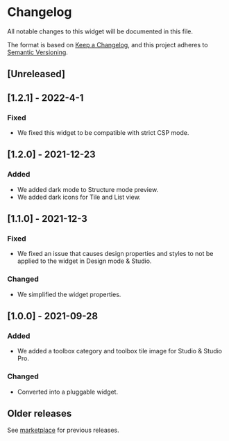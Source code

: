 # Changelog

All notable changes to this widget will be documented in this file.

The format is based on [Keep a Changelog](https://keepachangelog.com/en/1.0.0/), and this project adheres to [Semantic Versioning](https://semver.org/spec/v2.0.0.html).

## [Unreleased]

## [1.2.1] - 2022-4-1

### Fixed

-   We fixed this widget to be compatible with strict CSP mode.

## [1.2.0] - 2021-12-23

### Added

-   We added dark mode to Structure mode preview.
-   We added dark icons for Tile and List view.

## [1.1.0] - 2021-12-3

### Fixed

-   We fixed an issue that causes design properties and styles to not be applied to the widget in Design mode & Studio.

### Changed

-   We simplified the widget properties.

## [1.0.0] - 2021-09-28

### Added

-   We added a toolbox category and toolbox tile image for Studio & Studio Pro.

### Changed

-   Converted into a pluggable widget.

## Older releases

See [marketplace](https://marketplace.mendix.com/link/component/108261) for previous releases.
